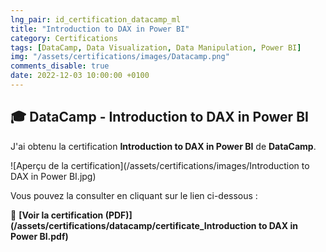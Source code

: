 ```yaml
---
lng_pair: id_certification_datacamp_ml
title: "Introduction to DAX in Power BI"
category: Certifications
tags: [DataCamp, Data Visualization, Data Manipulation, Power BI]
img: "/assets/certifications/images/Datacamp.png"
comments_disable: true
date: 2022-12-03 10:00:00 +0100
---
```


## 🎓 DataCamp - Introduction to DAX in Power BI

J'ai obtenu la certification **Introduction to DAX in Power BI** de **DataCamp**.

![Aperçu de la certification](/assets/certifications/images/Introduction to DAX in Power BI.jpg)  

Vous pouvez la consulter en cliquant sur le lien ci-dessous :

📜 **[Voir la certification (PDF)](/assets/certifications/datacamp/certificate_Introduction to DAX in Power BI.pdf)** 
